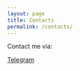 ```yaml
---
layout: page
title: Contacts
permalink: /contacts/
---
```


Contact me via: 
 
[Telegram](https://t.me/ornichola)
